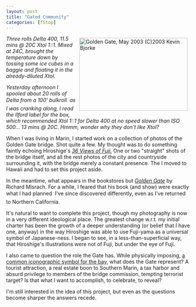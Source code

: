 ```yaml
---
layout: post
title: "Gated Community"
categories: [fStop]
---
```

<a href="/photo/journal/may03i-22.html"><img src="http://www.botzilla.com/bpix/may03i-22.jpg" width=296 height=200 border=0 title="Golden Gate, May 2003 (C)2003 Kevin Bjorke" align="right" hspace=8 vspace=6></a><i>Three rolls Delta 400, 11.5 mins @ 20C Xtol 1::1. Mixed at 24C, brought the temperature down by tossing some ice cubes in a baggie and floating it in the already-diluted Xtol.

Yesterday afternoon I spooled about 20 rolls of Delta from a 100' bulkroll &#151; as I was cranking along, I read the Ilford label for the box, which recommended Xtol 1::1 for Delta 400 at no speed slower than ISO 500... 13 mins @ 20C. Hmmm, wonder why they don't like Xtol?</i>

When I was living in Marin, I started work on a collection of photos of the Golden Gate bridge. Shot quite a few. My thought was to do something faintly echoing Hiroshige's <a href="http://www.japaneseprint.com/fuji.html" target="linkframe"><cite>36 Views of Fuji.</cite></a> One or two "straight" shots of the bridge itself, and all the rest photos of the city and countryside surrounding it, with the bridge merely a constant presence. The I moved to Hawaii and had to set this project aside.

In the meantime, what appears in the bookstores but <a href="http://www.eyestorm.com/feature/ED2n_article.asp?article_id=150&caller=1" target="linkframe"><cite>Golden Gate</cite></a> by Richard Misrach. For a while, I feared that his book (and show) were exactly what I had planned &#151; I've since discovered differently, even as I've returned to Northern California.

It's natural to want to complete this project, though my photography is now in a very different ideological place. The greatest change w.r.t. my initial charter has been the growth of a deeper understanding (or belief that I have one, anyway) in the way Hiroshige was able to use Fuji-yama as a universal symbol of Japanese-ness. I began to see, in a less-than-superficial way, that Hiroshige's illustrations were not of Fuji, but under the eye of Fuji.

I also came to question the role the Gate has. While physically imposing, <a href="http://www.sfbaybloggers.com/" target="linkframe">a common iconographic symbol for the bay,</a> what does the Gate represent? A tourist attraction, a real estate boon to Southern Marin, a tax harbor and absurd privilege to members of the bridge commission, tempting terrorist target? Is that what I want to accomplish, to celebrate, to reveal?

I'm still interested in the idea of this project, but even as the questions become sharper the answers recede.


